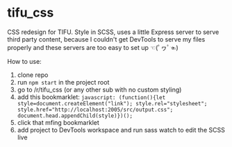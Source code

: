 # tifu_css

CSS redesign for TIFU. Style in SCSS, uses a little Express server to serve third party content, because I couldn't get DevTools to serve my files properly and these servers are too easy to set up ☜(ﾟヮﾟ☜)

How to use:
1. clone repo
2. run `npm start` in the project root
3. go to /r/tifu_css (or any other sub with no custom styling)
4. add this bookmarklet: ```javascript: (function(){let style=document.createElement("link"); style.rel="stylesheet"; style.href="http://localhost:2005/src/output.css"; document.head.appendChild(style)})();```
5. click that mfing bookmarklet
6. add project to DevTools workspace and run sass watch to edit the SCSS live
